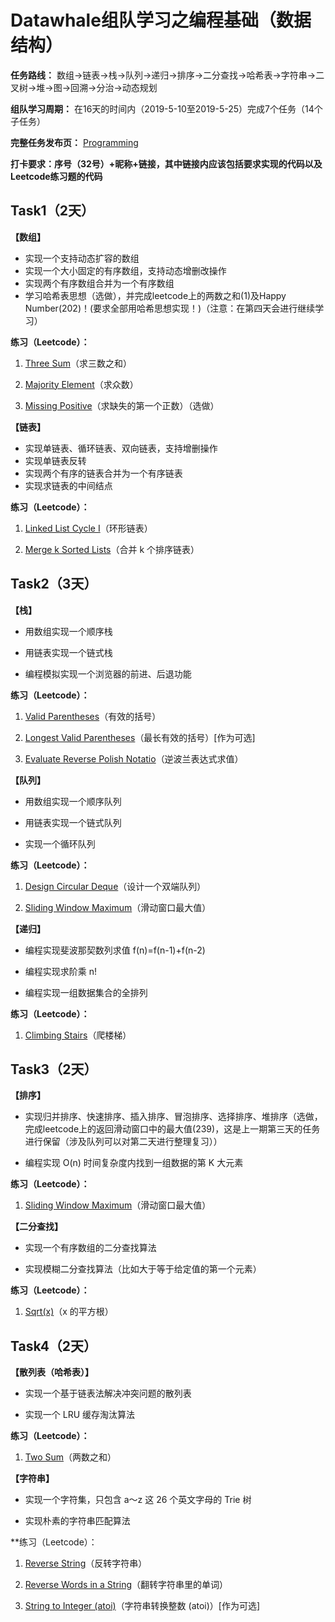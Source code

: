 # Datawhale组队学习之编程基础（数据结构）

**任务路线：** 数组->链表->栈->队列->递归->排序->二分查找->哈希表->字符串->二叉树->堆->图->回溯->分治->动态规划

**组队学习周期：** 在16天的时间内（2019-5-10至2019-5-25）完成7个任务（14个子任务）

**完整任务发布页：** [Programming](https://github.com/datawhalechina/Programming)

**打卡要求：序号（32号）+昵称+链接，其中链接内应该包括要求实现的代码以及Leetcode练习题的代码**

## Task1（2天）

**【数组】**

 - 实现一个支持动态扩容的数组
 - 实现一个大小固定的有序数组，支持动态增删改操作
 - 实现两个有序数组合并为一个有序数组
 - 学习哈希表思想（选做），并完成leetcode上的两数之和(1)及Happy Number(202)！(要求全部用哈希思想实现！)（注意：在第四天会进行继续学习）

**练习（Leetcode）：**

1. [Three Sum](https://leetcode-cn.com/problems/3sum/)（求三数之和）

2. [Majority Element](https://leetcode-cn.com/problems/majority-element/)（求众数）

3. [Missing Positive](https://leetcode-cn.com/problems/first-missing-positive/)（求缺失的第一个正数）（选做）

**【链表】**

 - 实现单链表、循环链表、双向链表，支持增删操作
 - 实现单链表反转
 - 实现两个有序的链表合并为一个有序链表
 - 实现求链表的中间结点

**练习（Leetcode）：**

1. [Linked List Cycle I](https://leetcode-cn.com/problems/linked-list-cycle/)（环形链表）

2. [Merge k Sorted Lists](https://leetcode-cn.com/problems/merge-k-sorted-lists/)（合并 k 个排序链表）

## Task2（3天）

**【栈】**

 - 用数组实现一个顺序栈

 - 用链表实现一个链式栈

 - 编程模拟实现一个浏览器的前进、后退功能

**练习（Leetcode）：**

1. [Valid Parentheses](https://leetcode-cn.com/problems/valid-parentheses/)（有效的括号）

2. [Longest Valid Parentheses](https://leetcode-cn.com/problems/longest-valid-parentheses/)（最长有效的括号）[作为可选]

3. [Evaluate Reverse Polish Notatio](https://leetcode-cn.com/problems/evaluate-reverse-polish-notation/)（逆波兰表达式求值）

**【队列】**

 - 用数组实现一个顺序队列

 - 用链表实现一个链式队列

 - 实现一个循环队列

**练习（Leetcode）：**

1. [Design Circular Deque](https://leetcode-cn.com/problems/design-circular-deque/)（设计一个双端队列）

2. [Sliding Window Maximum](https://leetcode-cn.com/problems/sliding-window-maximum/)（滑动窗口最大值）

**【递归】**

 - 编程实现斐波那契数列求值 f(n)=f(n-1)+f(n-2)

 - 编程实现求阶乘 n!

 - 编程实现一组数据集合的全排列

**练习（Leetcode）：**

1. [Climbing Stairs](https://leetcode-cn.com/problems/climbing-stairs/)（爬楼梯）

## Task3（2天）

**【排序】**

 - 实现归并排序、快速排序、插入排序、冒泡排序、选择排序、堆排序（选做，完成leetcode上的返回滑动窗口中的最大值(239)，这是上一期第三天的任务进行保留（涉及队列可以对第二天进行整理复习））

 - 编程实现 O(n) 时间复杂度内找到一组数据的第 K 大元素

**练习（Leetcode）：**

1. [Sliding Window Maximum](https://leetcode-cn.com/problems/sliding-window-maximum/)（滑动窗口最大值）

**【二分查找】**

 - 实现一个有序数组的二分查找算法

 - 实现模糊二分查找算法（比如大于等于给定值的第一个元素）

**练习（Leetcode）：**

1. [Sqrt(x)](https://leetcode-cn.com/problems/sqrtx/)（x 的平方根）

## Task4（2天）

**【散列表（哈希表）】**

 - 实现一个基于链表法解决冲突问题的散列表

 - 实现一个 LRU 缓存淘汰算法

**练习（Leetcode）：**

1. [Two Sum](https://leetcode-cn.com/problems/two-sum/)（两数之和）

**【字符串】**

 - 实现一个字符集，只包含 a～z 这 26 个英文字母的 Trie 树

 - 实现朴素的字符串匹配算法

**练习（Leetcode）：

1. [Reverse String](https://leetcode-cn.com/problems/reverse-string/)（反转字符串）

2. [Reverse Words in a String](https://leetcode-cn.com/problems/reverse-words-in-a-string/)（翻转字符串里的单词）

3. [String to Integer (atoi)](https://leetcode-cn.com/problems/string-to-integer-atoi/)（字符串转换整数 (atoi)）[作为可选]
